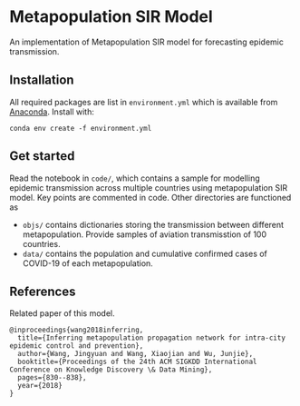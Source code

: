 # Metapopulation SIR Model

An implementation of Metapopulation SIR model for forecasting epidemic transmission.

## Installation

All required packages are list in `environment.yml` which is available from [Anaconda](https://anaconda.org/). Install with:

```
conda env create -f environment.yml
```

## Get started

Read the notebook in `code/`, which contains a sample for modelling epidemic transmission across multiple countries using metapopulation SIR model. Key points are commented in code. Other directories are functioned as 

- `objs/` contains dictionaries storing the transmission between different metapopulation. Provide samples of aviation transmisstion of 100 countries.
- `data/` contains the population and cumulative confirmed cases of COVID-19 of each metapopulation.

## References

Related paper of this model. 

```
@inproceedings{wang2018inferring,
  title={Inferring metapopulation propagation network for intra-city epidemic control and prevention},
  author={Wang, Jingyuan and Wang, Xiaojian and Wu, Junjie},
  booktitle={Proceedings of the 24th ACM SIGKDD International Conference on Knowledge Discovery \& Data Mining},
  pages={830--838},
  year={2018}
}
```

